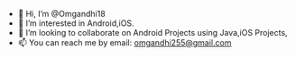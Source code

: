 - 👋 Hi, I’m @Omgandhi18
- 👀 I’m interested in Android,iOS.
- 💞️ I’m looking to collaborate on Android Projects using Java,iOS Projects,
- 📫 You can reach me by email: omgandhi255@gmail.com
